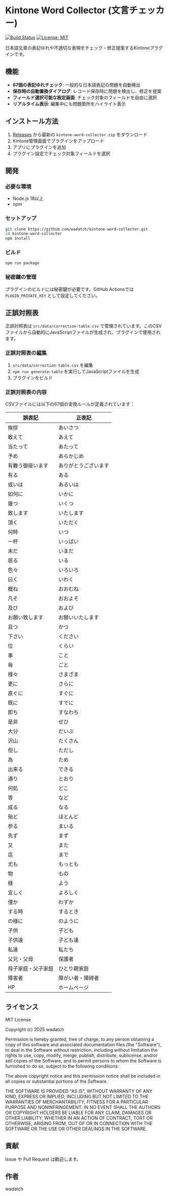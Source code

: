# Kintone Word Collector (文言チェッカー)

[![Build Status](https://github.com/wadatch/kintone-word-collector/actions/workflows/build.yml/badge.svg)](https://github.com/wadatch/kintone-word-collector/actions/workflows/build.yml)
[![License: MIT](https://img.shields.io/badge/License-MIT-yellow.svg)](https://opensource.org/licenses/MIT)

日本語文章の表記ゆれや不適切な表現をチェック・修正提案するKintoneプラグインです。

## 機能

- **67個の表記ゆれチェック**: 一般的な日本語表記の問題を自動検出
- **保存時の自動置換ダイアログ**: レコード保存時に問題を検出し、修正を提案
- **フィールド選択可能な設定画面**: チェック対象のフィールドを自由に選択
- **リアルタイム表示**: 編集中にも問題箇所をハイライト表示

## インストール方法

1. [Releases](https://github.com/wadatch/kintone-word-collector/releases) から最新の `kintone-word-collector.zip` をダウンロード
2. Kintone管理画面でプラグインをアップロード
3. アプリにプラグインを追加
4. プラグイン設定でチェック対象フィールドを選択

## 開発

### 必要な環境

- Node.js 18以上
- npm

### セットアップ

```bash
git clone https://github.com/wadatch/kintone-word-collector.git
cd kintone-word-collector
npm install
```

### ビルド

```bash
npm run package
```

### 秘密鍵の管理

プラグインのビルドには秘密鍵が必要です。GitHub Actionsでは `PLUGIN_PRIVATE_KEY` として設定してください。

## 正誤対照表

正誤対照表は `src/data/correction-table.csv` で管理されています。このCSVファイルから自動的にJavaScriptファイルが生成され、プラグインで使用されます。

### 正誤対照表の編集

1. `src/data/correction-table.csv` を編集
2. `npm run generate-table` を実行してJavaScriptファイルを生成
3. プラグインをビルド

### 正誤対照表の内容

CSVファイルには以下の67個の変換ルールが定義されています：

| 誤表記             | 正表記       |
|----------------------|--------------------|
| 挨拶                 | あいさつ           |
| 敢えて               | あえて             |
| 当たって             | あたって           |
| 予め                 | あらかじめ         |
| 有難う御座います     | ありがとうございます |
| 有る                 | ある               |
| 或いは               | あるいは           |
| 如何に               | いかに             |
| 幾つ                 | いくつ             |
| 致します             | いたします         |
| 頂く                 | いただく           |
| 何時                 | いつ               |
| 一杯                 | いっぱい           |
| 未だ                 | いまだ             |
| 居る                 | いる               |
| 色々                 | いろいろ           |
| 曰く                 | いわく             |
| 概ね                 | おおむね           |
| 凡そ                 | おおよそ           |
| 及び                 | および             |
| お願い致します       | お願いいたします   |
| 且つ                 | かつ               |
| 下さい               | ください           |
| 位                   | くらい             |
| 事                   | こと               |
| 毎                   | ごと               |
| 様々                 | さまざま           |
| 更に                 | さらに             |
| 直ぐに               | すぐに             |
| 既に                 | すでに             |
| 即ち                 | すなわち           |
| 是非                 | ぜひ               |
| 大分                 | だいぶ             |
| 沢山                 | たくさん           |
| 但し                 | ただし             |
| 為                   | ため               |
| 出来る               | できる             |
| 通り                 | とおり             |
| 何処                 | どこ               |
| 等                   | など               |
| 成る                 | なる               |
| 殆ど                 | ほとんど           |
| 参る                 | まいる             |
| 先ず                 | まず               |
| 又                   | また               |
| 迄                   | まで               |
| 尤も                 | もっとも           |
| 物                   | もの               |
| 様                   | よう               |
| 宜しく               | よろしく           |
| 僅か                 | わずか             |
| する時               | するとき           |
| の様に               | のように           |
| 子供                 | 子ども             |
| 子供達               | 子ども達           |
| 私達                 | 私たち             |
| 父兄・父母           | 保護者             |
| 母子家庭・父子家庭   | ひとり親家庭       |
| 障害者               | 障がい者・障碍者   |
| HP                   | ホームページ       |

## ライセンス

MIT License

Copyright (c) 2025 wadatch

Permission is hereby granted, free of charge, to any person obtaining a copy
of this software and associated documentation files (the "Software"), to deal
in the Software without restriction, including without limitation the rights
to use, copy, modify, merge, publish, distribute, sublicense, and/or sell
copies of the Software, and to permit persons to whom the Software is
furnished to do so, subject to the following conditions:

The above copyright notice and this permission notice shall be included in all
copies or substantial portions of the Software.

THE SOFTWARE IS PROVIDED "AS IS", WITHOUT WARRANTY OF ANY KIND, EXPRESS OR
IMPLIED, INCLUDING BUT NOT LIMITED TO THE WARRANTIES OF MERCHANTABILITY,
FITNESS FOR A PARTICULAR PURPOSE AND NONINFRINGEMENT. IN NO EVENT SHALL THE
AUTHORS OR COPYRIGHT HOLDERS BE LIABLE FOR ANY CLAIM, DAMAGES OR OTHER
LIABILITY, WHETHER IN AN ACTION OF CONTRACT, TORT OR OTHERWISE, ARISING FROM,
OUT OF OR IN CONNECTION WITH THE SOFTWARE OR THE USE OR OTHER DEALINGS IN THE
SOFTWARE.

## 貢献

Issue や Pull Request は歓迎します。

## 作者

wadatch